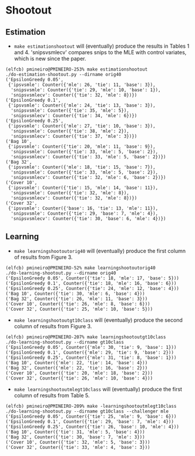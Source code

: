 # Shootout

## Estimation

* ```make estimationshootout``` will (eventually) produce the results in Tables 1 and 4.  'snipsvsmlecv' compares snips to the MLE with control variates, which is new since the paper.
```console
(elfcb) pmineiro@PMINEIRO-253% make estimationshootout 
./do-estimation-shootout.py --dirname orig40
('EpsilonGreedy 0.05',
 {'ipsvsmle': Counter({'mle': 26, 'tie': 11, 'base': 3}),
  'snipsvsmle': Counter({'tie': 29, 'mle': 10, 'base': 1}),
  'snipsvsmlecv': Counter({'tie': 32, 'mle': 8})})
('EpsilonGreedy 0.1',
 {'ipsvsmle': Counter({'mle': 24, 'tie': 13, 'base': 3}),
  'snipsvsmle': Counter({'tie': 35, 'mle': 5}),
  'snipsvsmlecv': Counter({'tie': 34, 'mle': 6})})
('EpsilonGreedy 0.25',
 {'ipsvsmle': Counter({'mle': 27, 'tie': 10, 'base': 3}),
  'snipsvsmle': Counter({'tie': 38, 'mle': 2}),
  'snipsvsmlecv': Counter({'tie': 37, 'mle': 3})})
('Bag 10',
 {'ipsvsmle': Counter({'tie': 20, 'mle': 11, 'base': 9}),
  'snipsvsmle': Counter({'tie': 33, 'mle': 5, 'base': 2}),
  'snipsvsmlecv': Counter({'tie': 33, 'mle': 5, 'base': 2})})
('Bag 32',
 {'ipsvsmle': Counter({'mle': 18, 'tie': 15, 'base': 7}),
  'snipsvsmle': Counter({'tie': 33, 'mle': 5, 'base': 2}),
  'snipsvsmlecv': Counter({'tie': 32, 'mle': 6, 'base': 2})})
('Cover 10',
 {'ipsvsmle': Counter({'tie': 15, 'mle': 14, 'base': 11}),
  'snipsvsmle': Counter({'tie': 32, 'mle': 8}),
  'snipsvsmlecv': Counter({'tie': 32, 'mle': 8})})
('Cover 32',
 {'ipsvsmle': Counter({'base': 16, 'tie': 13, 'mle': 11}),
  'snipsvsmle': Counter({'tie': 29, 'base': 7, 'mle': 4}),
  'snipsvsmlecv': Counter({'tie': 30, 'base': 6, 'mle': 4})})
```

## Learning

 * ```make learningshootoutorig40``` will (eventually) produce the first column of results from Figure 3.
 ```console
(elfcb) pmineiro@PMINEIRO-52% make learningshootoutorig40
./do-learning-shootout.py --dirname orig40
('EpsilonGreedy 0.05', Counter({'tie': 18, 'mle': 17, 'base': 5}))
('EpsilonGreedy 0.1', Counter({'tie': 18, 'mle': 16, 'base': 6}))
('EpsilonGreedy 0.25', Counter({'tie': 24, 'mle': 12, 'base': 4}))
('Bag 10', Counter({'tie': 30, 'mle': 6, 'base': 4}))
('Bag 32', Counter({'tie': 26, 'mle': 11, 'base': 3}))
('Cover 10', Counter({'tie': 26, 'mle': 8, 'base': 6}))
('Cover 32', Counter({'tie': 25, 'mle': 10, 'base': 5}))
```
 * ```make learningshootoutgt10class``` will (eventually) produce the second column of results from Figure 3.
 ```console
 (elfcb) pmineiro@PMINEIRO-207% make learningshootoutgt10class
./do-learning-shootout.py --dirname gt10class
('EpsilonGreedy 0.05', Counter({'mle': 30, 'tie': 9, 'base': 1}))
('EpsilonGreedy 0.1', Counter({'mle': 29, 'tie': 9, 'base': 2}))
('EpsilonGreedy 0.25', Counter({'mle': 31, 'tie': 8, 'base': 1}))
('Bag 10', Counter({'mle': 22, 'tie': 14, 'base': 4}))
('Bag 32', Counter({'mle': 22, 'tie': 16, 'base': 2}))
('Cover 10', Counter({'tie': 20, 'mle': 18, 'base': 2}))
('Cover 32', Counter({'tie': 26, 'mle': 10, 'base': 4}))
 ```
 
 * ```make learningshootoutmlegt10class``` will (eventually) produce the first column of results from Table 5.
 ```console
 (elfcb) pmineiro@PMINEIRO-209% make -learningshootoutmlegt10class
./do-learning-shootout.py --dirname gt10class --challenger mle
('EpsilonGreedy 0.05', Counter({'tie': 25, 'mle': 9, 'base': 6}))
('EpsilonGreedy 0.1', Counter({'tie': 29, 'base': 7, 'mle': 4}))
('EpsilonGreedy 0.25', Counter({'tie': 26, 'base': 10, 'mle': 4}))
('Bag 10', Counter({'tie': 31, 'mle': 5, 'base': 4}))
('Bag 32', Counter({'tie': 30, 'base': 7, 'mle': 3}))
('Cover 10', Counter({'tie': 32, 'mle': 5, 'base': 3}))
('Cover 32', Counter({'tie': 33, 'mle': 4, 'base': 3}))
 ```
